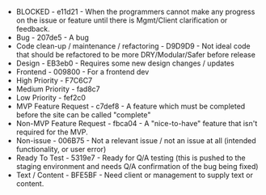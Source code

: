- BLOCKED - e11d21 - When the programmers cannot make any progress on the issue or feature until there is Mgmt/Client clarification or feedback.
- Bug - 207de5 - A bug
- Code clean-up / maintenance / refactoring - D9D9D9 - Not ideal code that should be refactored to be more DRY/Modular/Safer before release
- Design - EB3eb0 - Requires some new design changes / updates
- Frontend - 009800 - For a frontend dev
- High Priority - F7C6C7
- Medium Priority - fad8c7
- Low Priority - fef2c0
- MVP Feature Request - c7def8 - A feature which must be completed before the site can be called "complete"
- Non-MVP Feature Request - fbca04 - A "nice-to-have" feature that isn't required for the MVP.
- Non-issue - 006B75 - Not a relevant issue / not an issue at all (intended functionality, or user error)
- Ready To Test - 5319e7 - Ready for Q/A testing (this is pushed to the staging environment and needs Q/A confirmation of the bug being fixed)
- Text / Content - BFE5BF - Need client or management to supply text or content.
